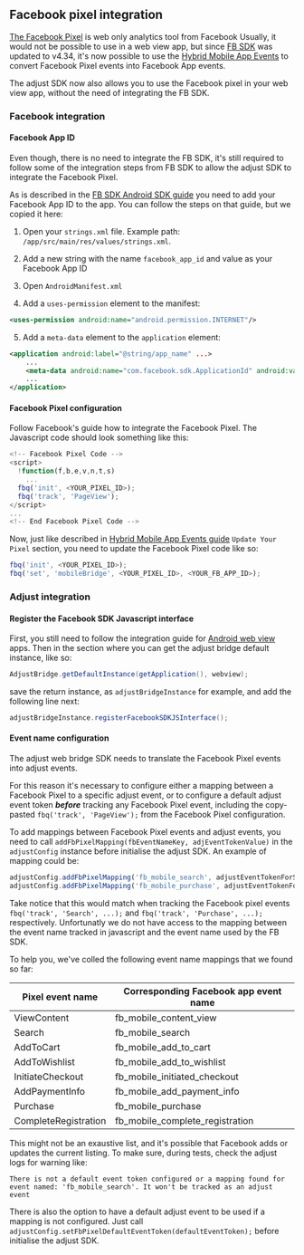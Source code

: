## Facebook pixel integration

[The Facebook Pixel](https://www.facebook.com/business/help/952192354843755) is web only analytics tool from Facebook
Usually, it would not be possible to use in a web view app, but since [FB SDK](https://developers.facebook.com/docs/analytics)
was updated to v4.34, it's now possible to use the [Hybrid Mobile App Events](https://developers.facebook.com/docs/app-events/hybrid-app-events) 
to convert Facebook Pixel events into Facebook App events.

The adjust SDK now also allows you to use the Facebook pixel in your web view app, without the need of integrating the FB SDK.

### Facebook integration

#### Facebook App ID

Even though, there is no need to integrate the FB SDK, it's still required to follow some of the integration steps from FB SDK
to allow the adjust SDK to integrate the Facebook Pixel.

As is described in the [FB SDK Android SDK guide](https://developers.facebook.com/docs/android/getting-started/#app_id) 
you need to add your Facebook App ID to the app. You can follow the steps on that guide, but we copied it here:

1. Open your `strings.xml` file. Example path: `/app/src/main/res/values/strings.xml`.

2. Add a new string with the name `facebook_app_id` and value as your Facebook App ID

3. Open `AndroidManifest.xml`

4. Add a `uses-permission` element to the manifest:

```xml
<uses-permission android:name="android.permission.INTERNET"/>
```

5. Add a `meta-data` element to the `application` element:

```xml
<application android:label="@string/app_name" ...>
    ...
    <meta-data android:name="com.facebook.sdk.ApplicationId" android:value="@string/facebook_app_id"/>
    ...
</application>
```

#### Facebook Pixel configuration

Follow Facebook's guide how to integrate the Facebook Pixel. The Javascript code should look something like this:

```js
<!-- Facebook Pixel Code -->
<script>
  !function(f,b,e,v,n,t,s)
    ...
  fbq('init', <YOUR_PIXEL_ID>);
  fbq('track', 'PageView');
</script>
...
<!-- End Facebook Pixel Code -->
```

Now, just like described in [Hybrid Mobile App Events guide](https://developers.facebook.com/docs/app-events/hybrid-app-events)
`Update Your Pixel` section, you need to update the Facebook Pixel code like so:

```js
fbq('init', <YOUR_PIXEL_ID>);
fbq('set', 'mobileBridge', <YOUR_PIXEL_ID>, <YOUR_FB_APP_ID>);
```

### Adjust integration

#### Register the Facebook SDK Javascript interface

First, you still need to follow the integration guide for [Android web view](web_views.md) apps. 
Then in the section where you can get the adjust bridge default instance, like so:

```java
AdjustBridge.getDefaultInstance(getApplication(), webview);
```

save the return instance, as `adjustBridgeInstance` for example, and add the following line next:

```java
adjustBridgeInstance.registerFacebookSDKJSInterface();
```

#### Event name configuration

The adjust web bridge SDK needs to translate the Facebook Pixel events into adjust events.

For this reason it's necessary to configure either a mapping between a Facebook Pixel to a specific adjust event, or to 
configure a default adjust event token ***before*** tracking any Facebook Pixel event, 
including the copy-pasted `fbq('track', 'PageView');` from the Facebook Pixel configuration.

To add mappings between Facebook Pixel events and adjust events, you need to call `addFbPixelMapping(fbEventNameKey, adjEventTokenValue)` 
in the `adjustConfig` instance before initialise the adjust SDK. An example of mapping could be:

```js
adjustConfig.addFbPixelMapping('fb_mobile_search', adjustEventTokenForSearch);
adjustConfig.addFbPixelMapping('fb_mobile_purchase', adjustEventTokenForPurchase);
```

Take notice that this would match when tracking the Facebook pixel events `fbq('track', 'Search', ...);` and
`fbq('track', 'Purchase', ...);` respectively. Unfortunatly we do not have access to the mapping between the event name
tracked in javascript and the event name used by the FB SDK. 

To help you, we've colled the following event name mappings that we found so far:

| Pixel event name | Corresponding Facebook app event name
| ---------------- | -------------------------------------
| ViewContent      | fb_mobile_content_view
| Search           | fb_mobile_search
| AddToCart        | fb_mobile_add_to_cart
| AddToWishlist    | fb_mobile_add_to_wishlist
| InitiateCheckout | fb_mobile_initiated_checkout
| AddPaymentInfo   | fb_mobile_add_payment_info
| Purchase         | fb_mobile_purchase
| CompleteRegistration | fb_mobile_complete_registration

This might not be an exaustive list, and it's possible that Facebook adds or updates the current listing.
To make sure, during tests, check the adjust logs for warning like:

```
There is not a default event token configured or a mapping found for event named: 'fb_mobile_search'. It won't be tracked as an adjust event
```

There is also the option to have a default adjust event to be used if a mapping is not configured. 
Just call `adjustConfig.setFbPixelDefaultEventToken(defaultEventToken);` before initialise the adjust SDK.


